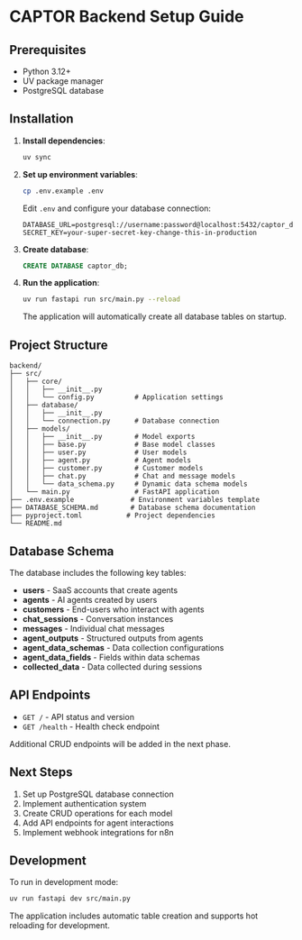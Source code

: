 # CAPTOR Backend Setup Guide

## Prerequisites

- Python 3.12+
- UV package manager
- PostgreSQL database

## Installation

1. **Install dependencies**:
   ```bash
   uv sync
   ```

2. **Set up environment variables**:
   ```bash
   cp .env.example .env
   ```
   
   Edit `.env` and configure your database connection:
   ```env
   DATABASE_URL=postgresql://username:password@localhost:5432/captor_db
   SECRET_KEY=your-super-secret-key-change-this-in-production
   ```

3. **Create database**:
   ```sql
   CREATE DATABASE captor_db;
   ```

4. **Run the application**:
   ```bash
   uv run fastapi run src/main.py --reload
   ```

   The application will automatically create all database tables on startup.

## Project Structure

```
backend/
├── src/
│   ├── core/
│   │   ├── __init__.py
│   │   └── config.py          # Application settings
│   ├── database/
│   │   ├── __init__.py
│   │   └── connection.py      # Database connection
│   ├── models/
│   │   ├── __init__.py        # Model exports
│   │   ├── base.py            # Base model classes
│   │   ├── user.py            # User models
│   │   ├── agent.py           # Agent models
│   │   ├── customer.py        # Customer models
│   │   ├── chat.py            # Chat and message models
│   │   └── data_schema.py     # Dynamic data schema models
│   └── main.py                # FastAPI application
├── .env.example              # Environment variables template
├── DATABASE_SCHEMA.md        # Database schema documentation
├── pyproject.toml           # Project dependencies
└── README.md
```

## Database Schema

The database includes the following key tables:

- **users** - SaaS accounts that create agents
- **agents** - AI agents created by users
- **customers** - End-users who interact with agents
- **chat_sessions** - Conversation instances
- **messages** - Individual chat messages
- **agent_outputs** - Structured outputs from agents
- **agent_data_schemas** - Data collection configurations
- **agent_data_fields** - Fields within data schemas
- **collected_data** - Data collected during sessions

## API Endpoints

- `GET /` - API status and version
- `GET /health` - Health check endpoint

Additional CRUD endpoints will be added in the next phase.

## Next Steps

1. Set up PostgreSQL database connection
2. Implement authentication system
3. Create CRUD operations for each model
4. Add API endpoints for agent interactions
5. Implement webhook integrations for n8n

## Development

To run in development mode:
```bash
uv run fastapi dev src/main.py
```

The application includes automatic table creation and supports hot reloading for development.
